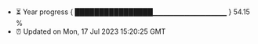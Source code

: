 - ⏳ Year progress { ████████████████▁▁▁▁▁▁▁▁▁▁▁▁▁▁ } 54.15 %
- ⏰ Updated on Mon, 17 Jul 2023 15:20:25 GMT

